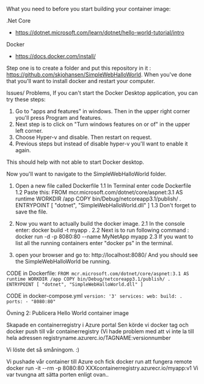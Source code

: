 What you need to before you start building your container image:

.Net Core
  - https://dotnet.microsoft.com/learn/dotnet/hello-world-tutorial/intro
 
 Docker
  - https://docs.docker.com/install/
  
  
  Step one is to create a folder and put this repository in it : https://github.com/skjohansen/SimpleWebHalloWorld.
  When you've done that you'll want to install docker and restart your computer.
  
  Issues/ Problems, 
  If you can't start the Docker Desktop application, you can try these steps:
  1. Go to "apps and features" in windows. Then in the upper right corner you'll press Program and features.
  2. Next step is to click on "Turn windows features on or of" in the upper left corner. 
  3. Choose Hyper-v and disable. Then restart on request. 
  4. Previous steps but instead of disable hyper-v you'll want to enable it again.
  
  This should help with not able to start Docker desktop.
  
  
  Now you'll want to navigate to the SimpleWebHalloWorld folder.
  1. Open a new file called Dockerfile
    1.1 In Terminal enter code Dockerfile
    1.2 Paste this:
    FROM mcr.microsoft.com/dotnet/core/aspnet:3.1 AS runtime
WORKDIR /app
COPY bin/Debug/netcoreapp3.1/publish/ .
ENTRYPOINT [ "dotnet", "SimpleWebHalloWorld.dll" ]
    1.3 Don't forget to save the file.
    
 2. Now you want to actually build the docker image.
  2.1 In the console enter: docker build -t myapp .
  2.2 Next is to run following command : docker run -d -p 8080:80 --name MyNetApp myapp
  2.3 If you want to list all the running containers enter "docker ps" in the terminal.
 
 3. open your browser and go to: http://localhost:8080/ And you should see the SimpleWebHalloWorld be running.
 
 
 
CODE in Dockerfile:
`FROM mcr.microsoft.com/dotnet/core/aspnet:3.1 AS runtime
WORKDIR /app
COPY bin/Debug/netcoreapp3.1/publish/ .
ENTRYPOINT [ "dotnet", "SimpleWebHalloWorld.dll" ]`


CODE in docker-compose.yml
`version: '3'
services:
    web:
        build: .
        ports:
            - "8080:80"`
            


Övning 2: Publicera Hello World container image

Skapade en containerregistry i Azure portal
Sen körde vi docker tag och docker push till vår containerregistry
(Vi hade problem med att vi inte la till hela adressen registryname.azurerc.io/TAGNAME:versionnumber

Vi löste det så småningom. :)

Vi pushade vår container till Azure och fick docker run att fungera remote
docker run -it --rm -p 8080:80 XXXcontainerregistry.azurecr.io/myapp:v1
Vi var tvungna att sätta porten enligt ovan..
